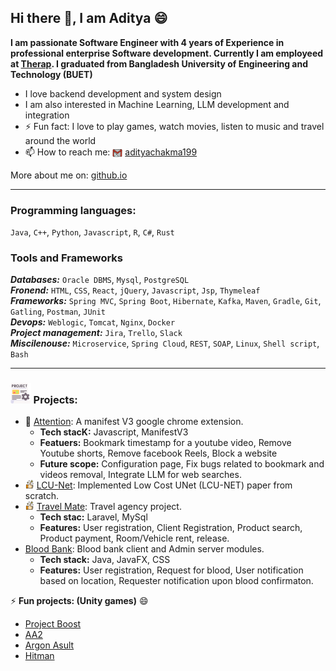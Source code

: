 ## Hi there 👋, I am Aditya 😄

**I am passionate Software Engineer with 4 years of Experience in professional enterprise Software development. Currently I am employeed at [Therap](https://www.therapservices.net/). I graduated from Bangladesh University of Engineering and Technology (BUET)**

<ul>
    <li>I love backend development and system design</li>
    <li>I am also interested in Machine Learning, LLM development and integration</li>
    <li>⚡ Fun fact: I love to play games, watch movies, listen to music and travel around the world</li>
    <li>📫 How to reach me: <img src="img/gmail.png" style="width:16px; height:16px; vertical-align:middle;"/> <a href="mailto:adityachakma199@gmail.com">adityachakma199</a></li>
</ul>

More about me on: [github.io](https://aditya-chakma.github.io/portfolio/)

<hr>

### Programming languages:
`Java`, `C++`, `Python`, `Javascript`, `R`, `C#`, `Rust`

### Tools and Frameworks
***Databases:*** `Oracle DBMS`, `Mysql`, `PostgreSQL`\
***Fronend:*** `HTML`, `CSS`, `React`, `jQuery`, `Javascript`, `Jsp`, `Thymeleaf`\
***Frameworks:*** `Spring MVC`, `Spring Boot`, `Hibernate`, `Kafka`, `Maven`, `Gradle`, `Git`, `Gatling`, `Postman`, `JUnit`\
***Devops:*** `Weblogic`, `Tomcat`, `Nginx`, `Docker`\
***Project management:*** `Jira`, `Trello`, `Slack`\
***Miscilenouse:*** `Microservice`, `Spring Cloud`, `REST`, `SOAP`, `Linux`, `Shell script`, `Bash`

<hr>

### <img src='img/project.png' style='height: 2em;'/> Projects:

- 🔭 [Attention](https://github.com/aditya-chakma/Attention-Extension): A manifest V3 google chrome extension.
  - **Tech stacK:** Javascript, ManifestV3
  - **Featuers:** Bookmark timestamp for a youtube video, Remove Youtube shorts, Remove facebook Reels, Block a website
  - **Future scope:** Configuration page, Fix bugs related to bookmark and videos removal, Integrate LLM for web searches.
- <img src='img/thumbs-up.png' style='height:1em;'/> [LCU-Net](https://github.com/aditya-chakma/LCU-net): Implemented Low Cost UNet (LCU-NET) paper from scratch.
- <img src='img/thumbs-up.png' style='height:1em;'/> [Travel Mate](https://github.com/aditya-chakma/Travel-Mate/tree/master): Travel agency project.
  - **Tech stac:** Laravel, MySql
  - **Features:** User registration, Client Registration, Product search, Product payment, Room/Vehicle rent, release.
- [Blood Bank](https://github.com/aditya-chakma/CSE-206-BloodBank-JavaFX): Blood bank client and Admin server modules.
    - **Tech stack:** Java, JavaFX, CSS
    - **Features:** User registration, Request for blood, User notification based on location, Requester notification upon blood confirmaton.

⚡ **Fun projects: (Unity games)** 😄
- [Project Boost](https://github.com/aditya-chakma/Project-Boost)
- [AA2](https://github.com/aditya-chakma/AA2)
- [Argon Asult](https://github.com/aditya-chakma/Argon-Assult)
- [Hitman](https://github.com/aditya-chakma/Hitman)

<!--
**aditya-chakma/aditya-chakma** is a ✨ _special_ ✨ repository because its `README.md` (this file) appears on your GitHub profile.

Here are some ideas to get you started:

- 🔭 I’m currently working on ...
- 🌱 I’m currently learning ...
- 👯 I’m looking to collaborate on ...
- 🤔 I’m looking for help with ...
- 💬 Ask me about ...
- 📫 How to reach me: ...
- 😄 Pronouns: ...
- ⚡ Fun fact: ...
-->
